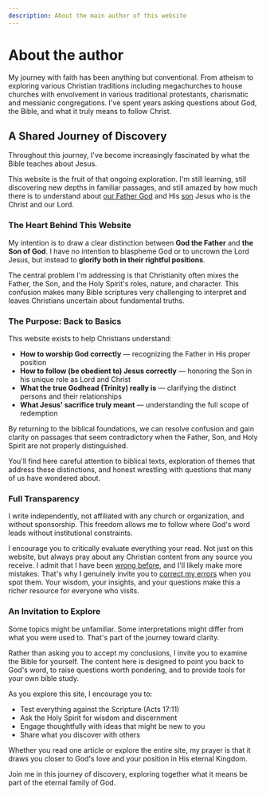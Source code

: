```yaml
---
description: About the main author of this website
---
```


# About the author

My journey with faith has been anything but conventional. From atheism to exploring various Christian traditions including megachurches to house churches with envolvement in various traditional protestants, charismatic and messianic congregations. I've spent years asking questions about God, the Bible, and what it truly means to follow Christ.

## A Shared Journey of Discovery

Throughout this journey, I've become increasingly fascinated by what the Bible teaches about Jesus.

This website is the fruit of that ongoing exploration. I'm still learning, still discovering new depths in familiar passages, and still amazed by how much there is to understand about [our Father God](https://ofgod.info) and His [son](https://son.ofgod.info) Jesus who is the Christ and our Lord.

### The Heart Behind This Website

My intention is to draw a clear distinction between **God the Father** and **the Son of God**. I have no intention to blaspheme God or to uncrown the Lord Jesus, but instead to **glorify both in their rightful positions**.

The central problem I'm addressing is that Christianity often mixes the Father, the Son, and the Holy Spirit's roles, nature, and character. This confusion makes many Bible scriptures very challenging to interpret and leaves Christians uncertain about fundamental truths.

### The Purpose: Back to Basics

This website exists to help Christians understand:
- **How to worship God correctly** — recognizing the Father in His proper position
- **How to follow (be obedient to) Jesus correctly** — honoring the Son in his unique role as Lord and Christ
- **What the true Godhead (Trinity) really is** — clarifying the distinct persons and their relationships
- **What Jesus' sacrifice truly meant** — understanding the full scope of redemption

By returning to the biblical foundations, we can resolve confusion and gain clarity on passages that seem contradictory when the Father, Son, and Holy Spirit are not properly distinguished.

You'll find here careful attention to biblical texts, exploration of themes that address these distinctions, and honest wrestling with questions that many of us have wondered about. 

### Full Transparency

I write independently, not affiliated with any church or organization, and without sponsorship. This freedom allows me to follow where God's word leads without institutional constraints.

I encourage you to critically evaluate everything your read. Not just on this website, but always pray about any Christian content from any source you receive. I admit that I have been [wrong before](disclaimer.md), and I'll likely make more mistakes. That's why I genuinely invite you to [correct my errors](edit.md) when you spot them. Your wisdom, your insights, and your questions make this a richer resource for everyone who visits.

### An Invitation to Explore

Some topics might be unfamiliar. Some interpretations might differ from what you were used to. That's part of the journey toward clarity.

Rather than asking you to accept my conclusions, I invite you to examine the Bible for yourself. The content here is designed to point you back to God's word, to raise questions worth pondering, and to provide tools for your own bible study.

As you explore this site, I encourage you to:
- Test everything against the Scripture (Acts 17:11)
- Ask the Holy Spirit for wisdom and discernment
- Engage thoughtfully with ideas that might be new to you
- Share what you discover with others

Whether you read one article or explore the entire site, my prayer is that it draws you closer to God's love and your position in His eternal Kingdom.

Join me in this journey of discovery, exploring together what it means be part of the eternal family of God.
